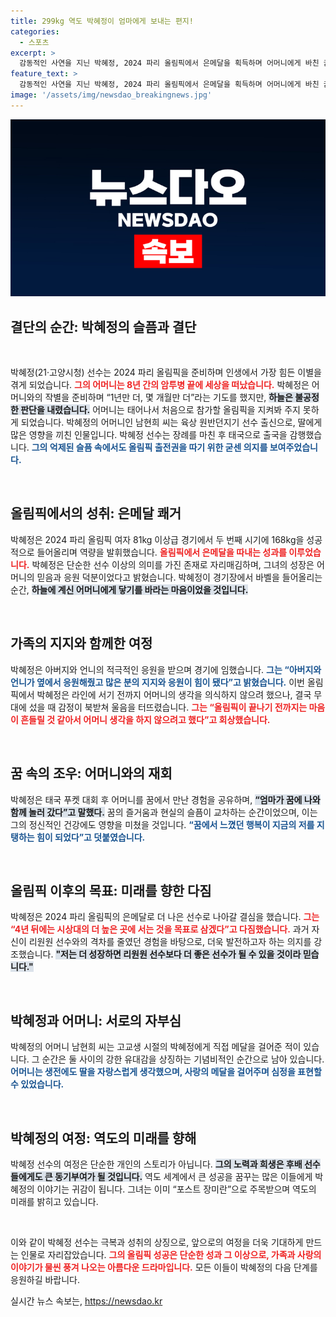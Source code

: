 ```yaml
---
title: 299kg 역도 박혜정이 엄마에게 보내는 편지!
categories:
  - 스포츠
excerpt: >
  감동적인 사연을 지닌 박혜정, 2024 파리 올림픽에서 은메달을 획득하며 어머니에게 바친 꿈의 여정을 이어갑니다. 초인적인 노력 속에 탄생한 금빛 미래, 그녀의 눈물과 포부가 가득합니다.
feature_text: >
  감동적인 사연을 지닌 박혜정, 2024 파리 올림픽에서 은메달을 획득하며 어머니에게 바친 꿈의 여정을 이어갑니다. 초인적인 노력 속에 탄생한 금빛 미래, 그녀의 눈물과 포부가 가득합니다.
image: '/assets/img/newsdao_breakingnews.jpg'
---
```


<p><img src="/assets/img/newsdao_breakingnews.jpg" alt="koreaapp 속보" /></p>

<h2 data-ke-size="size26">결단의 순간: 박혜정의 슬픔과 결단</h2>

<p data-ke-size="size16">&nbsp;</p> 

<p>박혜정(21·고양시청) 선수는 2024 파리 올림픽을 준비하며 인생에서 가장 힘든 이별을 겪게 되었습니다. <b><span style="color: #ee2323;">그의 어머니는 8년 간의 암투병 끝에 세상을 떠났습니다.</span></b> 박혜정은 어머니와의 작별을 준비하며 “1년만 더, 몇 개월만 더”라는 기도를 했지만, <b><span style="background-color: #21538527;">하늘은 불공정한 판단을 내렸습니다.</span></b> 어머니는 태어나서 처음으로 참가할 올림픽을 지켜봐 주지 못하게 되었습니다. 박혜정의 어머니인 남현희 씨는 육상 원반던지기 선수 출신으로, 딸에게 많은 영향을 끼친 인물입니다. 박혜정 선수는 장례를 마친 후 태국으로 출국을 감행했습니다. <b><span style="color: #1a5490;">그의 억제된 슬픔 속에서도 올림픽 출전권을 따기 위한 굳센 의지를 보여주었습니다.</span></b> </p>

<p data-ke-size="size16">&nbsp;</p> 

<h2 data-ke-size="size26">올림픽에서의 성취: 은메달 쾌거</h2>

<p>박혜정은 2024 파리 올림픽 여자 81kg 이상급 경기에서 두 번째 시기에 168kg을 성공적으로 들어올리며 역량을 발휘했습니다. <b><span style="color: #ee2323;">올림픽에서 은메달을 따내는 성과를 이루었습니다.</span></b> 박혜정은 단순한 선수 이상의 의미를 가진 존재로 자리매김하며, 그녀의 성장은 어머니의 믿음과 응원 덕분이었다고 밝혔습니다. 박혜정이 경기장에서 바벨을 들어올리는 순간, <b><span style="background-color: #21538527;">하늘에 계신 어머니에게 닿기를 바라는 마음이었을 것입니다.</span></b> </p>

<p data-ke-size="size16">&nbsp;</p> 

<h2 data-ke-size="size26">가족의 지지와 함께한 여정</h2>

<p>박혜정은 아버지와 언니의 적극적인 응원을 받으며 경기에 임했습니다. <b><span style="color: #1a5490;">그는 “아버지와 언니가 옆에서 응원해줬고 많은 분의 지지와 응원이 힘이 됐다”고 밝혔습니다.</span></b> 이번 올림픽에서 박혜정은 라인에 서기 전까지 어머니의 생각을 의식하지 않으려 했으나, 결국 무대에 섰을 때 감정이 북받쳐 울음을 터뜨렸습니다. <b><span style="color: #ee2323;">그는 “올림픽이 끝나기 전까지는 마음이 흔들릴 것 같아서 어머니 생각을 하지 않으려고 했다”고 회상했습니다.</span></b> </p>

<p data-ke-size="size16">&nbsp;</p> 

<h2 data-ke-size="size26">꿈 속의 조우: 어머니와의 재회</h2>

<p>박혜정은 태국 푸켓 대회 후 어머니를 꿈에서 만난 경험을 공유하며, <b><span style="background-color: #21538527;">“엄마가 꿈에 나와 함께 놀러 갔다”고 말했다.</span></b> 꿈의 즐거움과 현실의 슬픔이 교차하는 순간이었으며, 이는 그의 정신적인 건강에도 영향을 미쳤을 것입니다. <b><span style="color: #1a5490;">“꿈에서 느꼈던 행복이 지금의 저를 지탱하는 힘이 되었다”고 덧붙였습니다.</span></b> </p>

<p data-ke-size="size16">&nbsp;</p> 

<h2 data-ke-size="size26">올림픽 이후의 목표: 미래를 향한 다짐</h2>

<p>박혜정은 2024 파리 올림픽의 은메달로 더 나은 선수로 나아갈 결심을 했습니다. <b><span style="color: #ee2323;">그는 “4년 뒤에는 시상대의 더 높은 곳에 서는 것을 목표로 삼겠다”고 다짐했습니다.</span></b> 과거 자신이 리원원 선수와의 격차를 줄였던 경험을 바탕으로, 더욱 발전하고자 하는 의지를 강조했습니다. <b><span style="background-color: #21538527;">"저는 더 성장하면 리원원 선수보다 더 좋은 선수가 될 수 있을 것이라 믿습니다."</span></b></p>

<p data-ke-size="size16">&nbsp;</p> 

<h2 data-ke-size="size26">박혜정과 어머니: 서로의 자부심</h2>

<p>박혜정의 어머니 남현희 씨는 고교생 시절의 박혜정에게 직접 메달을 걸어준 적이 있습니다. 그 순간은 둘 사이의 강한 유대감을 상징하는 기념비적인 순간으로 남아 있습니다. <b><span style="color: #1a5490;"> 어머니는 생전에도 딸을 자랑스럽게 생각했으며, 사랑의 메달을 걸어주며 심정을 표현할 수 있었습니다.</span></b> </p>

<p data-ke-size="size16">&nbsp;</p> 

<h2 data-ke-size="size26">박혜정의 여정: 역도의 미래를 향해</h2>

<p>박혜정 선수의 여정은 단순한 개인의 스토리가 아닙니다. <b><span style="background-color: #21538527;">그의 노력과 희생은 후배 선수들에게도 큰 동기부여가 될 것입니다.</span></b> 역도 세계에서 큰 성공을 꿈꾸는 많은 이들에게 박혜정의 이야기는 귀감이 됩니다. 그녀는 이미 “포스트 장미란”으로 주목받으며 역도의 미래를 밝히고 있습니다.</p>

<p data-ke-size="size16">&nbsp;</p> 

<p>이와 같이 박혜정 선수는 극복과 성취의 상징으로, 앞으로의 여정을 더욱 기대하게 만드는 인물로 자리잡았습니다. <b><span style="color: #ee2323;">그의 올림픽 성공은 단순한 성과 그 이상으로, 가족과 사랑의 이야기가 물씬 풍겨 나오는 아름다운 드라마입니다.</span></b> 모든 이들이 박혜정의 다음 단계를 응원하길 바랍니다.</p>
실시간 뉴스 속보는, <a href="https://newsdao.kr" rel="dofollow">https://newsdao.kr</a>



